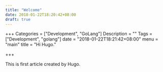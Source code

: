 ```yaml
---
title: "Welcome"
date: 2018-01-22T18:20:42+08:00
draft: true
---
```


+++
Categories = ["Development", "GoLang"]
Description = ""
Tags = ["Development", "golang"]
date = "2018-01-22T18:21:42+08:00"
menu = "main"
title = "Hi Hugo."

+++

This is first article created by Hugo.

